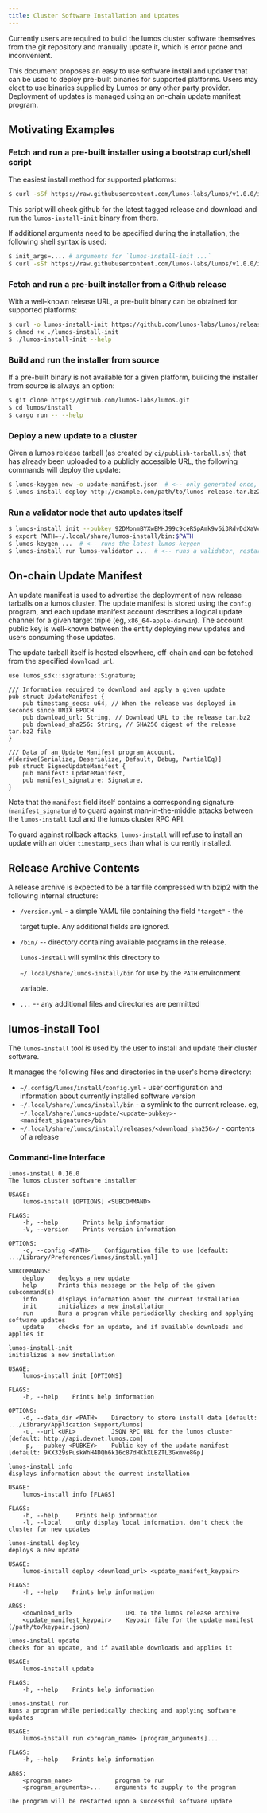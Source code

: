 ```yaml
---
title: Cluster Software Installation and Updates
---
```


Currently users are required to build the lumos cluster software themselves from the git repository and manually update it, which is error prone and inconvenient.

This document proposes an easy to use software install and updater that can be used to deploy pre-built binaries for supported platforms. Users may elect to use binaries supplied by Lumos or any other party provider. Deployment of updates is managed using an on-chain update manifest program.

## Motivating Examples

### Fetch and run a pre-built installer using a bootstrap curl/shell script

The easiest install method for supported platforms:

```bash
$ curl -sSf https://raw.githubusercontent.com/lumos-labs/lumos/v1.0.0/install/lumos-install-init.sh | sh
```

This script will check github for the latest tagged release and download and run the `lumos-install-init` binary from there.

If additional arguments need to be specified during the installation, the following shell syntax is used:

```bash
$ init_args=.... # arguments for `lumos-install-init ...`
$ curl -sSf https://raw.githubusercontent.com/lumos-labs/lumos/v1.0.0/install/lumos-install-init.sh | sh -s - ${init_args}
```

### Fetch and run a pre-built installer from a Github release

With a well-known release URL, a pre-built binary can be obtained for supported platforms:

```bash
$ curl -o lumos-install-init https://github.com/lumos-labs/lumos/releases/download/v1.0.0/lumos-install-init-x86_64-apple-darwin
$ chmod +x ./lumos-install-init
$ ./lumos-install-init --help
```

### Build and run the installer from source

If a pre-built binary is not available for a given platform, building the installer from source is always an option:

```bash
$ git clone https://github.com/lumos-labs/lumos.git
$ cd lumos/install
$ cargo run -- --help
```

### Deploy a new update to a cluster

Given a lumos release tarball \(as created by `ci/publish-tarball.sh`\) that has already been uploaded to a publicly accessible URL, the following commands will deploy the update:

```bash
$ lumos-keygen new -o update-manifest.json  # <-- only generated once, the public key is shared with users
$ lumos-install deploy http://example.com/path/to/lumos-release.tar.bz2 update-manifest.json
```

### Run a validator node that auto updates itself

```bash
$ lumos-install init --pubkey 92DMonmBYXwEMHJ99c9ceRSpAmk9v6i3RdvDdXaVcrfj  # <-- pubkey is obtained from whoever is deploying the updates
$ export PATH=~/.local/share/lumos-install/bin:$PATH
$ lumos-keygen ...  # <-- runs the latest lumos-keygen
$ lumos-install run lumos-validator ...  # <-- runs a validator, restarting it as necessary when an update is applied
```

## On-chain Update Manifest

An update manifest is used to advertise the deployment of new release tarballs on a lumos cluster. The update manifest is stored using the `config` program, and each update manifest account describes a logical update channel for a given target triple \(eg, `x86_64-apple-darwin`\). The account public key is well-known between the entity deploying new updates and users consuming those updates.

The update tarball itself is hosted elsewhere, off-chain and can be fetched from the specified `download_url`.

```text
use lumos_sdk::signature::Signature;

/// Information required to download and apply a given update
pub struct UpdateManifest {
    pub timestamp_secs: u64, // When the release was deployed in seconds since UNIX EPOCH
    pub download_url: String, // Download URL to the release tar.bz2
    pub download_sha256: String, // SHA256 digest of the release tar.bz2 file
}

/// Data of an Update Manifest program Account.
#[derive(Serialize, Deserialize, Default, Debug, PartialEq)]
pub struct SignedUpdateManifest {
    pub manifest: UpdateManifest,
    pub manifest_signature: Signature,
}
```

Note that the `manifest` field itself contains a corresponding signature \(`manifest_signature`\) to guard against man-in-the-middle attacks between the `lumos-install` tool and the lumos cluster RPC API.

To guard against rollback attacks, `lumos-install` will refuse to install an update with an older `timestamp_secs` than what is currently installed.

## Release Archive Contents

A release archive is expected to be a tar file compressed with bzip2 with the following internal structure:

- `/version.yml` - a simple YAML file containing the field `"target"` - the

  target tuple. Any additional fields are ignored.

- `/bin/` -- directory containing available programs in the release.

  `lumos-install` will symlink this directory to

  `~/.local/share/lumos-install/bin` for use by the `PATH` environment

  variable.

- `...` -- any additional files and directories are permitted

## lumos-install Tool

The `lumos-install` tool is used by the user to install and update their cluster software.

It manages the following files and directories in the user's home directory:

- `~/.config/lumos/install/config.yml` - user configuration and information about currently installed software version
- `~/.local/share/lumos/install/bin` - a symlink to the current release. eg, `~/.local/share/lumos-update/<update-pubkey>-<manifest_signature>/bin`
- `~/.local/share/lumos/install/releases/<download_sha256>/` - contents of a release

### Command-line Interface

```text
lumos-install 0.16.0
The lumos cluster software installer

USAGE:
    lumos-install [OPTIONS] <SUBCOMMAND>

FLAGS:
    -h, --help       Prints help information
    -V, --version    Prints version information

OPTIONS:
    -c, --config <PATH>    Configuration file to use [default: .../Library/Preferences/lumos/install.yml]

SUBCOMMANDS:
    deploy    deploys a new update
    help      Prints this message or the help of the given subcommand(s)
    info      displays information about the current installation
    init      initializes a new installation
    run       Runs a program while periodically checking and applying software updates
    update    checks for an update, and if available downloads and applies it
```

```text
lumos-install-init
initializes a new installation

USAGE:
    lumos-install init [OPTIONS]

FLAGS:
    -h, --help    Prints help information

OPTIONS:
    -d, --data_dir <PATH>    Directory to store install data [default: .../Library/Application Support/lumos]
    -u, --url <URL>          JSON RPC URL for the lumos cluster [default: http://api.devnet.lumos.com]
    -p, --pubkey <PUBKEY>    Public key of the update manifest [default: 9XX329sPuskWhH4DQh6k16c87dHKhXLBZTL3Gxmve8Gp]
```

```text
lumos-install info
displays information about the current installation

USAGE:
    lumos-install info [FLAGS]

FLAGS:
    -h, --help     Prints help information
    -l, --local    only display local information, don't check the cluster for new updates
```

```text
lumos-install deploy
deploys a new update

USAGE:
    lumos-install deploy <download_url> <update_manifest_keypair>

FLAGS:
    -h, --help    Prints help information

ARGS:
    <download_url>               URL to the lumos release archive
    <update_manifest_keypair>    Keypair file for the update manifest (/path/to/keypair.json)
```

```text
lumos-install update
checks for an update, and if available downloads and applies it

USAGE:
    lumos-install update

FLAGS:
    -h, --help    Prints help information
```

```text
lumos-install run
Runs a program while periodically checking and applying software updates

USAGE:
    lumos-install run <program_name> [program_arguments]...

FLAGS:
    -h, --help    Prints help information

ARGS:
    <program_name>            program to run
    <program_arguments>...    arguments to supply to the program

The program will be restarted upon a successful software update
```
